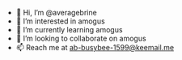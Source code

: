 - 👋 Hi, I’m @averagebrine
- 👀 I’m interested in amogus
- 🌱 I’m currently learning amogus
- 💞️ I’m looking to collaborate on amogus
- 📫 Reach me at ab-busybee-1599@keemail.me

<!---
averagebrine/averagebrine is a ✨ special ✨ repository because its `README.md` (this file) appears on your GitHub profile.
You can click the Preview link to take a look at your changes.
--->
